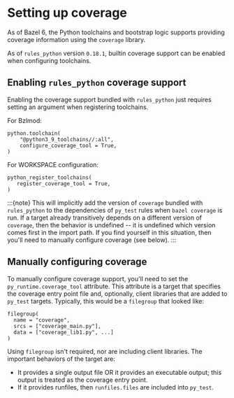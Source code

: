 # Setting up coverage

As of Bazel 6, the Python toolchains and bootstrap logic supports providing
coverage information using the `coverage` library.

As of `rules_python` version `0.18.1`, builtin coverage support can be enabled
when configuring toolchains.

## Enabling `rules_python` coverage support

Enabling the coverage support bundled with `rules_python` just requires setting an
argument when registering toolchains.

For Bzlmod:

```starlark
python.toolchain(
    "@python3_9_toolchains//:all",
    configure_coverage_tool = True,
)
```

For WORKSPACE configuration:

```starlark
python_register_toolchains(
   register_coverage_tool = True,
)
```

:::{note}
This will implicitly add the version of `coverage` bundled with
`rules_python` to the dependencies of `py_test` rules when `bazel coverage` is
run. If a target already transitively depends on a different version of
`coverage`, then the behavior is undefined -- it is undefined which version comes
first in the import path. If you find yourself in this situation, then you'll
need to manually configure coverage (see below).
:::

## Manually configuring coverage

To manually configure coverage support, you'll need to set the
`py_runtime.coverage_tool` attribute. This attribute is a target that specifies
the coverage entry point file and, optionally, client libraries that are added
to `py_test` targets. Typically, this would be a `filegroup` that looked like:

```starlark
filegroup(
  name = "coverage",
  srcs = ["coverage_main.py"],
  data = ["coverage_lib1.py", ...]
)
```

Using `filegroup` isn't required, nor are including client libraries. The
important behaviors of the target are:

*   It provides a single output file OR it provides an executable output; this
    output is treated as the coverage entry point.
*   If it provides runfiles, then `runfiles.files` are included into `py_test`.

